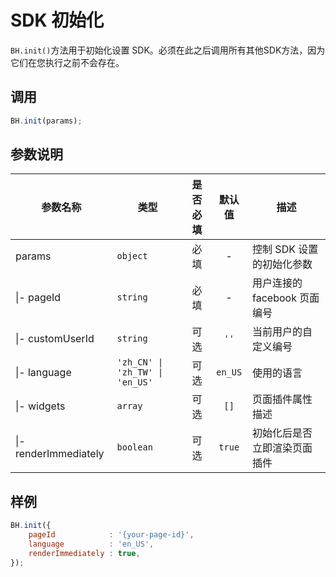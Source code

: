 # SDK 初始化

`BH.init()`方法用于初始化设置 SDK。必须在此之后调用所有其他SDK方法，因为它们在您执行之前不会存在。

## 调用
```JavaScript
BH.init(params);
```

## 参数说明
|参数名称|类型|是否必填|默认值|描述|
|--|--|:--:|:--:|--|
|params|`object`|必填|-|控制 SDK 设置的初始化参数|
|\|- pageId|`string`|必填|-|用户连接的 facebook 页面编号|
|\|- customUserId|`string`|可选|`''`|当前用户的自定义编号|
|\|- language|`'zh_CN' \| 'zh_TW' \| 'en_US'`|可选|`en_US`|使用的语言|
|\|- widgets|`array`|可选|`[]`|页面插件属性描述|
|\|- renderImmediately|`boolean`|可选|`true`|初始化后是否立即渲染页面插件|

## 样例
```JavaScript
BH.init({
    pageId            : '{your-page-id}',
    language          : 'en_US',
    renderImmediately : true,
});
```
